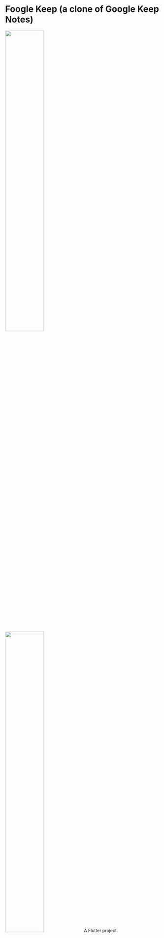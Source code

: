 # Foogle Keep (a clone of Google Keep Notes)
<img src="https://user-images.githubusercontent.com/72446374/199661983-ce0cb9d7-6dc8-4368-b421-07ce76689c0d.png" width=50% height=50%>
<img src="https://user-images.githubusercontent.com/72446374/199662030-df17ad78-90f7-4a10-9955-5edcbd5a3f8f.png" width=50% height=50%>
A Flutter project.
